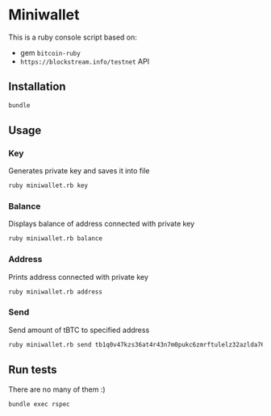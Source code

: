# Miniwallet
This is a ruby console script based on:
- gem `bitcoin-ruby`
- `https://blockstream.info/testnet` API

## Installation
```sh
bundle
```
## Usage
### Key
Generates private key and saves it into file
```sh
ruby miniwallet.rb key
```
### Balance
Displays balance of address connected with private key
```sh
ruby miniwallet.rb balance
```
### Address
Prints address connected with private key
```sh
ruby miniwallet.rb address
```
### Send
Send amount of tBTC to specified address
```sh
ruby miniwallet.rb send tb1q0v47kzs36at4r43n7m0pukc6zmrftulelz32azlda76avycf6vwqj5wtm2 0.0004
```
## Run tests
There are no many of them :)
```sh
bundle exec rspec
```
